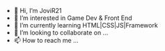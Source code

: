 - 👋 Hi, I’m JoviR21
- 👀 I’m interested in Game Dev & Front End
- 🌱 I’m currently learning HTML|CSS|JS|Framework
- 💞️ I’m looking to collaborate on ...
- 📫 How to reach me ...

<!---
JoviR21/JoviR21 is a ✨ special ✨ repository because its `README.md` (this file) appears on your GitHub profile.
You can click the Preview link to take a look at your changes.
--->
